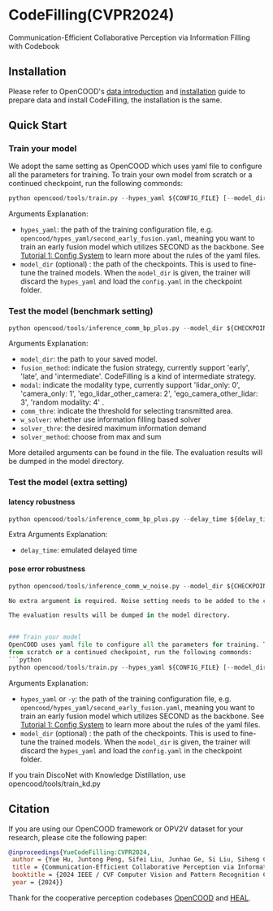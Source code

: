 # CodeFilling(CVPR2024)
Communication-Efficient Collaborative Perception via
Information Filling with Codebook


## Installation
Please refer to OpenCOOD's [data introduction](https://opencood.readthedocs.io/en/latest/md_files/data_intro.html)
and [installation](https://opencood.readthedocs.io/en/latest/md_files/installation.html) guide to prepare
data and install CodeFilling, the installation is the same.

## Quick Start

### Train your model
We adopt the same setting as OpenCOOD which uses yaml file to configure all the parameters for training. To train your own model from scratch or a continued checkpoint, run the following commonds:
```python
python opencood/tools/train.py --hypes_yaml ${CONFIG_FILE} [--model_dir  ${CHECKPOINT_FOLDER}]
```
Arguments Explanation:
- `hypes_yaml`: the path of the training configuration file, e.g. `opencood/hypes_yaml/second_early_fusion.yaml`, meaning you want to train
an early fusion model which utilizes SECOND as the backbone. See [Tutorial 1: Config System](https://opencood.readthedocs.io/en/latest/md_files/config_tutorial.html) to learn more about the rules of the yaml files.
- `model_dir` (optional) : the path of the checkpoints. This is used to fine-tune the trained models. When the `model_dir` is
given, the trainer will discard the `hypes_yaml` and load the `config.yaml` in the checkpoint folder.

### Test the model (benchmark setting)



```python
python opencood/tools/inference_comm_bp_plus.py --model_dir ${CHECKPOINT_FOLDER} --fusion_method ${FUSION_STRATEGY} --modal ${modality_id} --comm_thre ${communication_threshold} [--result_name] [--note] [--w_solver] [--solver_thre] [--solver_method]

```
Arguments Explanation:
- `model_dir`: the path to your saved model.
- `fusion_method`: indicate the fusion strategy, currently support 'early', 'late', and 'intermediate'. CodeFilling is a kind of intermediate strategy.
- `modal`: indicate the modality type, currently support 'lidar_only: 0', 'camera_only: 1', 'ego_lidar_other_camera: 2', 'ego_camera_other_lidar: 3', 'random modality: 4' .
- `comm_thre`: indicate the threshold for selecting transmitted area.
- `w_solver`: whether use information filling based solver
- `solver_thre`: the desired maximum information demand
- `solver_method`: choose from max and sum

More detailed arguments can be found in the file. The evaluation results will be dumped in the model directory.

### Test the model (extra setting)

#### latency robustness 

```python
python opencood/tools/inference_comm_bp_plus.py --delay_time ${delay_time} --model_dir ${CHECKPOINT_FOLDER} --fusion_method ${FUSION_STRATEGY} --modal ${modality_id} --comm_thre ${communication_threshold} [--result_name] [--note]

```
Extra Arguments Explanation:
- `delay_time`: emulated delayed time


#### pose error robustness 

```python
python opencood/tools/inference_comm_w_noise.py --model_dir ${CHECKPOINT_FOLDER} --fusion_method ${FUSION_STRATEGY} --modal ${modality_id} --comm_thre ${communication_threshold} [--result_name] [--note]

No extra argument is required. Noise setting needs to be added to the configuration yaml file.

The evaluation results will be dumped in the model directory.


### Train your model
OpenCOOD uses yaml file to configure all the parameters for training. To train your own model
from scratch or a continued checkpoint, run the following commonds:
```python
python opencood/tools/train.py --hypes_yaml ${CONFIG_FILE} [--model_dir  ${CHECKPOINT_FOLDER}]
```
Arguments Explanation:
- `hypes_yaml` or `-y`: the path of the training configuration file, e.g. `opencood/hypes_yaml/second_early_fusion.yaml`, meaning you want to train
an early fusion model which utilizes SECOND as the backbone. See [Tutorial 1: Config System](https://opencood.readthedocs.io/en/latest/md_files/config_tutorial.html) to learn more about the rules of the yaml files.
- `model_dir` (optional) : the path of the checkpoints. This is used to fine-tune the trained models. When the `model_dir` is
given, the trainer will discard the `hypes_yaml` and load the `config.yaml` in the checkpoint folder.

If you train DiscoNet with Knowledge Distillation, use opencood/tools/train_kd.py

## Citation
 If you are using our OpenCOOD framework or OPV2V dataset for your research, please cite the following paper:
 ```bibtex
@inproceedings{YueCodeFilling:CVPR2024,
  author = {Yue Hu, Juntong Peng, Sifei Liu, Junhao Ge, Si Liu, Siheng Chen},
  title = {Communication-Efficient Collaborative Perception via Information Filling with Codebook},
  booktitle = {2024 IEEE / CVF Computer Vision and Pattern Recognition Conference (CVPR)},
  year = {2024}}
```

Thank for the cooperative perception codebases [OpenCOOD](https://github.com/DerrickXuNu/OpenCOOD) and [HEAL](https://github.com/yifanlu0227/HEAL).

